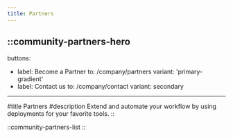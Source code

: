 ```yaml
---
title: Partners
---
```


::community-partners-hero
---
buttons:
  - label: Become a Partner
    to: /company/partners
    variant: 'primary-gradient'
  - label: Contact us
    to: /company/contact
    variant: secondary
---
#title
Partners
#description
Extend and automate your workflow by using deployments for your favorite tools.
::

::community-partners-list
::
